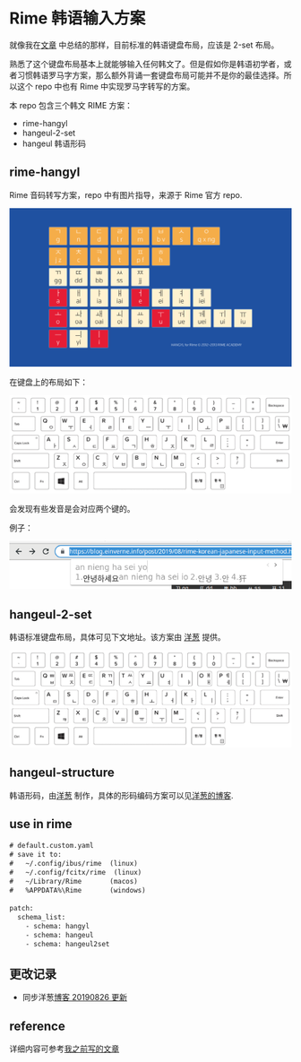# Rime 韩语输入方案

就像我在[文章](https://blog.einverne.info/post/2019/08/rime-korean-japanese-input-method.html) 中总结的那样，目前标准的韩语键盘布局，应该是 2-set 布局。

熟悉了这个键盘布局基本上就能够输入任何韩文了。但是假如你是韩语初学者，或者习惯韩语罗马字方案，那么额外背诵一套键盘布局可能并不是你的最佳选择。所以这个 repo 中也有 Rime 中实现罗马字转写的方案。

本 repo 包含三个韩文 RIME 方案：

- rime-hangyl
- hangeul-2-set
- hangeul 韩语形码

## rime-hangyl
Rime 音码转写方案，repo 中有图片指导，来源于 Rime 官方 repo.

![Hangyl For Rime](assets/Hangyl_for_Rime.png)

在键盘上的布局如下：

![Hangyl](assets/hangyl_rime_keyboard_layout.png)

会发现有些发音是会对应两个键的。

例子：

![example hangyl](assets/rime-hangyl.png)

## hangeul-2-set
韩语标准键盘布局，具体可见下文地址。该方案由 [洋葱](http://deltazone.pixnet.net/blog/post/264243364) 提供。

![standard korean keyboard layout](assets/standard_korean_keyboard_layout.png)

## hangeul-structure
韩语形码，由[洋葱](http://deltazone.pixnet.net/blog/post/264243364) 制作，具体的形码编码方案可以见[洋葱的博客](http://deltazone.pixnet.net/blog/post/264243364).

## use in rime

	# default.custom.yaml
	# save it to:
	#   ~/.config/ibus/rime  (linux)
	#   ~/.config/fcitx/rime  (linux)
	#   ~/Library/Rime       (macos)
	#   %APPDATA%\Rime       (windows)

	patch:
	  schema_list:
	    - schema: hangyl
	    - schema: hangeul
	    - schema: hangeul2set

## 更改记录

- 同步洋葱[博客 20190826 更新](http://deltazone.pixnet.net/blog/post/341170670)

## reference

详细内容可参考[我之前写的文章](https://blog.einverne.info/post/2019/08/rime-korean-japanese-input-method.html)
